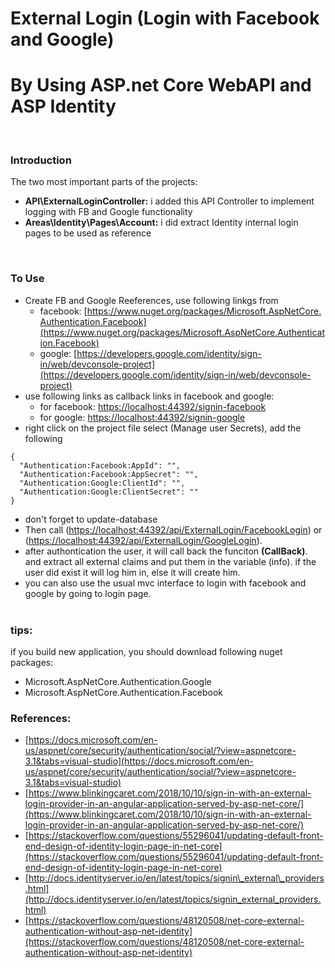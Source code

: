 # External Login (Login with Facebook and Google)

# By Using ASP.net Core WebAPI and ASP Identity
<br>

### Introduction
The two most important parts of the projects:

* **API\ExternalLoginController:** i added this API Controller to implement logging with FB and Google functionality
* **Areas\Identity\Pages\Account:** i did extract Identity internal login pages to be used as reference
<br>

### To Use

* Create FB and Google Reeferences, use following linkgs from 
    * facebook: [https://www.nuget.org/packages/Microsoft.AspNetCore.Authentication.Facebook](https://www.nuget.org/packages/Microsoft.AspNetCore.Authentication.Facebook)
    * google: [https://developers.google.com/identity/sign-in/web/devconsole-project](https://developers.google.com/identity/sign-in/web/devconsole-project)
* use following links as callback links in facebook and google:
    * for facebook: [https://localhost:44392/signin-facebook](https://localhost:44392/signin-facebook)
    * for google: [https://localhost:44392/signin-google](https://localhost:44392/signin-google)
* right click on the project file select (Manage user Secrets), add the following

```
{
  "Authentication:Facebook:AppId": "",
  "Authentication:Facebook:AppSecret": "",
  "Authentication:Google:ClientId": "",
  "Authentication:Google:ClientSecret": ""
}
```

* don't forget to update-database
* Then call ([https://localhost:44392/api/ExternalLogin/FacebookLogin](https://localhost:44392/api/ExternalLogin/FacebookLogin)) or ([https://localhost:44392/api/ExternalLogin/GoogleLogin](https://localhost:44392/api/ExternalLogin/GoogleLogin)). 
* after authontication the user, it will call back the funciton **(CallBack)**. and extract all external claims and put them in the variable (info). if the user did exist it will log him in, else it will create him.
* you can also use the usual mvc interface to login with facebook and google by going to login page.
<br><br>

### tips:
if you build new application, you should download following nuget packages:
*  Microsoft.AspNetCore.Authentication.Google
*  Microsoft.AspNetCore.Authentication.Facebook

### References:
* [https://docs.microsoft.com/en-us/aspnet/core/security/authentication/social/?view=aspnetcore-3.1&tabs=visual-studio](https://docs.microsoft.com/en-us/aspnet/core/security/authentication/social/?view=aspnetcore-3.1&tabs=visual-studio)
* [https://www.blinkingcaret.com/2018/10/10/sign-in-with-an-external-login-provider-in-an-angular-application-served-by-asp-net-core/](https://www.blinkingcaret.com/2018/10/10/sign-in-with-an-external-login-provider-in-an-angular-application-served-by-asp-net-core/)
* [https://stackoverflow.com/questions/55296041/updating-default-front-end-design-of-identity-login-page-in-net-core](https://stackoverflow.com/questions/55296041/updating-default-front-end-design-of-identity-login-page-in-net-core)
* [http://docs.identityserver.io/en/latest/topics/signin\_external\_providers.html](http://docs.identityserver.io/en/latest/topics/signin_external_providers.html)
* [https://stackoverflow.com/questions/48120508/net-core-external-authentication-without-asp-net-identity](https://stackoverflow.com/questions/48120508/net-core-external-authentication-without-asp-net-identity)

<br>
<br>
